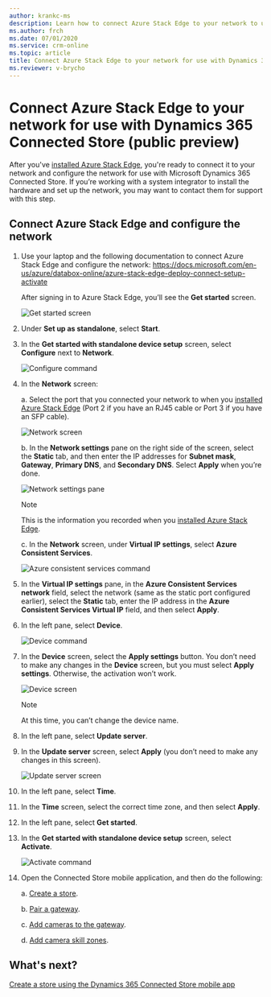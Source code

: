 ```yaml
---
author: krankc-ms
description: Learn how to connect Azure Stack Edge to your network to use with Dynamics 365 Connected Store (public preview)
ms.author: frch
ms.date: 07/01/2020
ms.service: crm-online
ms.topic: article
title: Connect Azure Stack Edge to your network for use with Dynamics 365 Connected Store (public preview)
ms.reviewer: v-brycho
---
```


# Connect Azure Stack Edge to your network for use with Dynamics 365 Connected Store (public preview)

After you've [installed Azure Stack Edge](ase-install.md), you're ready to connect it to your network and configure the network for use with Microsoft Dynamics 365 Connected Store. If you’re working with a system integrator to install the hardware and set up the network, you may want to contact them for support with this step. 

## Connect Azure Stack Edge and configure the network

1. Use your laptop and the following documentation to connect Azure Stack Edge and configure the network: https://docs.microsoft.com/en-us/azure/databox-online/azure-stack-edge-deploy-connect-setup-activate

   After signing in to Azure Stack Edge, you’ll see the **Get started** screen.
    
   ![Get started screen](media/ase-get-started.PNG "Get Started screen")
 
2. Under **Set up as standalone**, select **Start**. 

3. In the **Get started with standalone device setup** screen, select **Configure** next to **Network**.

   ![Configure command](media/ase-configure-network.PNG "Configure command")
 
4. In the **Network** screen:

   a. Select the port that you connected your network to when you [installed Azure Stack Edge](ase-install.md) (Port 2 if you have an RJ45 cable or Port 3 if you have an SFP cable).
    
   ![Network screen](media/ase-network.PNG "Network screen")
 
   b. In the **Network settings** pane on the right side of the screen, select the **Static** tab, and then enter the IP addresses for **Subnet mask**, **Gateway**, **Primary DNS**, and **Secondary DNS**. Select **Apply** when you’re done.

   ![Network settings pane](media/ase-network-settings.PNG "Network settings pane")
 
   > [!NOTE]
   > This is the information you recorded when you [installed Azure Stack Edge](ase-install.md). 
    
   c. In the **Network** screen, under **Virtual IP settings**, select **Azure Consistent Services**.

   ![Azure consistent services command](media/ase-azure-consistent-services.PNG "Azure consistent services command")
 
5. In the **Virtual IP settings** pane, in the **Azure Consistent Services network** field, select the network (same as the static port configured earlier), select the **Static** tab, enter the IP address in the **Azure Consistent Services Virtual IP** field, and then select **Apply**.

6. In the left pane, select **Device**.

   ![Device command](media/ase-device-left-nav.PNG "Device command")
 
7. In the **Device** screen, select the **Apply settings** button. You don’t need to make any changes in the **Device** screen, but you must select **Apply settings**. Otherwise, the activation won’t work.

   ![Device screen](media/ase-device.PNG "Device screen")
 
   > [!NOTE]
   > At this time, you can’t change the device name. 

8. In the left pane, select **Update server**.

9. In the **Update server** screen, select **Apply** (you don’t need to make any changes in this screen).

   ![Update server screen](media/ase-update-server.PNG "Update server screen")
 
10. In the left pane, select **Time**.

11. In the **Time** screen, select the correct time zone, and then select **Apply**. 

12. In the left pane, select **Get started**.

13. In the **Get started with standalone device setup** screen, select **Activate**. 

    ![Activate command](media/ase-activate.PNG "Activate command")
 
14. Open the Connected Store mobile application, and then do the following:

    a. [Create a store](mobile-app-create-store.md).
    
    b. [Pair a gateway](mobile-app-pair-gateway.md).
    
    c. [Add cameras to the gateway](mobile-app-add-cameras.md).
    
    d. [Add camera skill zones](mobile-app-add-camera-skill-zones.md).
    
## What's next?

[Create a store using the Dynamics 365 Connected Store mobile app](mobile-app-create-store.md)
